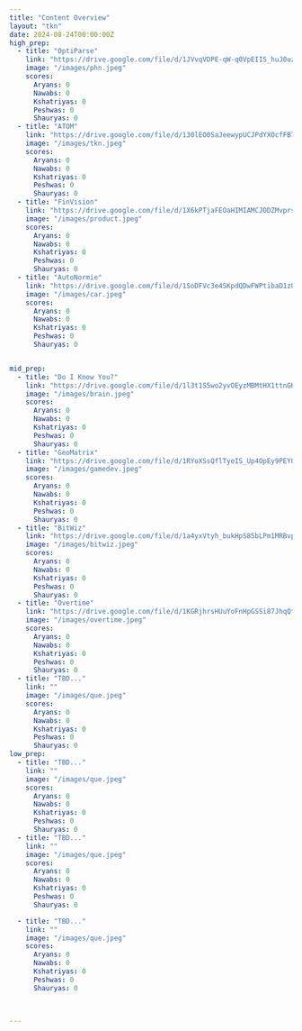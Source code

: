 ```yaml
---
title: "Content Overview"
layout: "tkn"
date: 2024-08-24T00:00:00Z
high_prep:
  - title: "OptiParse"
    link: "https://drive.google.com/file/d/1JVvqVDPE-qW-q0VpEIIS_huJ0uz3Dl7X/view?usp=drive_link"
    image: "/images/phn.jpeg"
    scores:
      Aryans: 0
      Nawabs: 0
      Kshatriyas: 0
      Peshwas: 0
      Shauryas: 0
  - title: "ATOM"
    link: "https://drive.google.com/file/d/130lEO0SaJeewypUCJPdYXOcfFB7Hzimv/view?usp=sharing"
    image: "/images/tkn.jpeg"
    scores:
      Aryans: 0
      Nawabs: 0
      Kshatriyas: 0
      Peshwas: 0
      Shauryas: 0
  - title: "FinVision"
    link: "https://drive.google.com/file/d/1X6kPTjaFEOaHIMIAMCJODZMvprshnZHz/view?usp=sharing"
    image: "/images/product.jpeg"
    scores:
      Aryans: 0
      Nawabs: 0
      Kshatriyas: 0
      Peshwas: 0
      Shauryas: 0
  - title: "AutoNormie"
    link: "https://drive.google.com/file/d/1SoDFVc3e4SKpdQDwFWPtibaD1zUP2Nf2/view?usp=sharing"
    image: "/images/car.jpeg"
    scores:
      Aryans: 0
      Nawabs: 0
      Kshatriyas: 0
      Peshwas: 0
      Shauryas: 0


mid_prep:
  - title: "Do I Know You?"
    link: "https://drive.google.com/file/d/1l3t1S5wo2yvOEyzMBMtHX1ttnGKQSheR/view?usp=sharing"
    image: "/images/brain.jpeg"
    scores:
      Aryans: 0
      Nawabs: 0
      Kshatriyas: 0
      Peshwas: 0
      Shauryas: 0
  - title: "GeoMatrix"
    link: "https://drive.google.com/file/d/1RYoXSsQflTyeIS_Up4OpEy9PEY0VegQv/view?usp=sharing"
    image: "/images/gamedev.jpeg"
    scores:
      Aryans: 0
      Nawabs: 0
      Kshatriyas: 0
      Peshwas: 0
      Shauryas: 0
  - title: "BitWiz"
    link: "https://drive.google.com/file/d/1a4yxVtyh_bukHpS85bLPm1MRBvpDyq42/view?usp=sharing"
    image: "/images/bitwiz.jpeg"
    scores:
      Aryans: 0
      Nawabs: 0
      Kshatriyas: 0
      Peshwas: 0
      Shauryas: 0
  - title: "Overtime"
    link: "https://drive.google.com/file/d/1KGRjhrsHUuYoFnHpGSSi87JhqQtinC8B/view?usp=sharing"
    image: "/images/overtime.jpeg"
    scores:
      Aryans: 0
      Nawabs: 0
      Kshatriyas: 0
      Peshwas: 0
      Shauryas: 0
  - title: "TBD..."
    link: ""
    image: "/images/que.jpeg"
    scores:
      Aryans: 0
      Nawabs: 0
      Kshatriyas: 0
      Peshwas: 0
      Shauryas: 0
low_prep:
  - title: "TBD..."
    link: ""
    image: "/images/que.jpeg"
    scores:
      Aryans: 0
      Nawabs: 0
      Kshatriyas: 0
      Peshwas: 0
      Shauryas: 0
  - title: "TBD..."
    link: ""
    image: "/images/que.jpeg"
    scores:
      Aryans: 0
      Nawabs: 0
      Kshatriyas: 0
      Peshwas: 0
      Shauryas: 0

  - title: "TBD..."
    link: ""
    image: "/images/que.jpeg"
    scores:
      Aryans: 0
      Nawabs: 0
      Kshatriyas: 0
      Peshwas: 0
      Shauryas: 0


    
---
```

